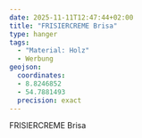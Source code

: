 ```yaml
---
date: 2025-11-11T12:47:44+02:00
title: "FRISIERCREME Brisa"
type: hanger
tags:
  - "Material: Holz"
  - Werbung
geojson:
  coordinates:
  - 8.8246852
  - 54.7881493
  precision: exact
---
```

FRISIERCREME
Brisa
